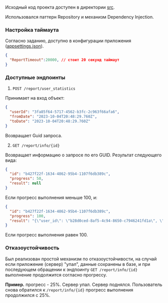 Исходный код проекта доступен в директории [src](/src/).

Использовался паттерн Repository и механизм Dependency Injection.

### Настройка таймаута

Согласно заданию, доступно в конфигурации приложения ([appsettings.json](/src/ReportService/appsettings.json)).

```json
{
  "ReportTimeout":20000, // стоит 20 секунд таймаут
}
```

### Доступные эндпоинты

1. ```POST /report/user_statistics```

Принимает на вход объект:
```json
{
  "userId": "3fa85f64-5717-4562-b3fc-2c963f66afa6",
  "fromDate": "2023-10-04T20:48:29.760Z",
  "toDate": "2023-10-04T20:48:29.760Z"
}
```
Возвращает Guid запроса.

2. ```GET /report/info/{id}```

Возвращает информацию о запросе по его GUID. Результат следующего вида:
```json
{
  "id": "b427f22f-1634-4862-95b4-1107f6db389c",
  "progress": 50,
  "result": null
}
```
Если прогресс выполнения меньше 100, и:
```json 
{
  "id": "b427f22f-1634-4862-95b4-1107f6db389c",
  "progress": 100,
  "result": "{\"user_id\": \"b28d0ced-8af5-4c94-8650-c7946241fd1a\", \"count_sign_in\": \"12\"}"
}
```
Если прогресс выполнения равен 100.

### Отказоустойчивость

Был реализован простой механизм по отказоустойчивости, на случай если приложение (сервер) "упал", данные сохранены в базе, и при последующем обращении к эндпоинту ```GET /report/info/{id}``` выполнение продолжится согласно прогрессу. 

<b>Пример.</b> прогресс - 25%. Сервер упал. Сервер поднялся. Пользователь снова обратился к `/report/info/{id}` прогресс выполнения продолжился с 25%.